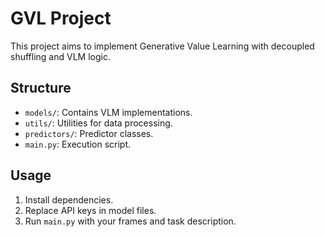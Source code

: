 # GVL Project

This project aims to implement Generative Value Learning with decoupled shuffling and VLM logic.

## Structure

- `models/`: Contains VLM implementations.
- `utils/`: Utilities for data processing.
- `predictors/`: Predictor classes.
- `main.py`: Execution script.

## Usage

1. Install dependencies.
2. Replace API keys in model files.
3. Run `main.py` with your frames and task description.
